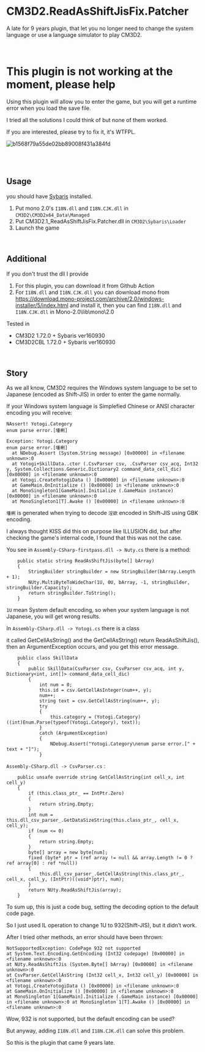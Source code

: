 # CM3D2.ReadAsShiftJisFix.Patcher
A late for 9 years plugin, that let you no longer need to change the system language or use a language simulator to play CM3D2.

<br>

# This plugin is not working at the moment, please help

Using this plugin will allow you to enter the game, but you will get a runtime error when you load the save file.

I tried all the solutions I could think of but none of them worked.

If you are interested, please try to fix it, it's WTFPL.



![b1568f79a55de02bb89008f431a384fd](https://github.com/user-attachments/assets/e6789e21-44ef-4639-96be-ee4e7e1a9dbf)




<br>
<br>



## Usage

you should have [Sybaris](https://seesaawiki.jp/cm3d2-mod/d/%a5%d7%a5%e9%a5%b0%a5%a4%a5%f3/%a4%b7%a4%d0%a4%ea%a4%b9) installed.

1. Put mono 2.0's `I18N.dll` and `I18N.CJK.dll` in `CM3D2\CM3D2x64_Data\Managed` 
2. Put CM3D2.1_ReadAsShiftJisFix.Patcher.dll in `CM3D2\Sybaris\Loader`
3. Launch the game

<br>

## Additional

If you don't trust the dll I provide
1. For this plugin, you can download it from Github Action
2. For `I18N.dll` and `I18N.CJK.dll` you can download mono from https://download.mono-project.com/archive/2.0/windows-installer/5/index.html and install it, then you can find `I18N.dll` and `I18N.CJK.dll` in Mono-2.0\lib\mono\2.0

Tested in 
- CM3D2 1.72.0 + Sybaris ver160930
- CM3D2CBL 1.72.0 + Sybaris ver160930

<br>

## Story

As we all know, CM3D2 requires the Windows system language to be set to Japanese (encoded as Shift-JIS) in order to enter the game normally.

If your Windows system language is Simplefied Chinese or ANSI character encoding you will receive:
```
NAssert! Yotogi.Category
enum parse error.[堹梸]
 
Exception: Yotogi.Category
enum parse error.[堹梸]
  at NDebug.Assert (System.String message) [0x00000] in <filename unknown>:0 
  at Yotogi+SkillData..ctor (.CsvParser csv, .CsvParser csv_acq, Int32 y, System.Collections.Generic.Dictionary2 command_data_cell_dic) [0x00000] in <filename unknown>:0 
  at Yotogi.CreateYotogiData () [0x00000] in <filename unknown>:0 
  at GameMain.OnInitialize () [0x00000] in <filename unknown>:0 
  at MonoSingleton1[GameMain].Initialize (.GameMain instance) [0x00000] in <filename unknown>:0 
  at MonoSingleton1[T].Awake () [0x00000] in <filename unknown>:0 
```

`堹梸` is generated when trying to decode `淫欲` encoded in Shift-JIS using GBK encoding.


I always thought KISS did this on purpose like ILLUSION did, but after checking the game's internal code, I found that this was not the case.

You see in `Assembly-CSharp-firstpass.dll -> Nuty.cs` there is a method:
```
	public static string ReadAsShiftJis(byte[] bArray)
	{
		StringBuilder stringBuilder = new StringBuilder(bArray.Length + 1);
		NUty.MultiByteToWideChar(1U, 0U, bArray, -1, stringBuilder, stringBuilder.Capacity);
		return stringBuilder.ToString();
	}
```
`1U` mean System default encoding, so when your system language is not Japanese, you will get wrong results.


In `Assembly-CSharp.dll -> Yotogi.cs` there is a class

it called GetCellAsString() and the GetCellAsString() return ReadAsShiftJis(), then an ArgumentException occurs, and you get this error message.

```
	public class SkillData
	{
		public SkillData(CsvParser csv, CsvParser csv_acq, int y, Dictionary<int, int[]> command_data_cell_dic)
		{
			int num = 0;
			this.id = csv.GetCellAsInteger(num++, y);
			num++;
			string text = csv.GetCellAsString(num++, y);
			try
			{
				this.category = (Yotogi.Category)((int)Enum.Parse(typeof(Yotogi.Category), text));
			}
			catch (ArgumentException)
			{
				NDebug.Assert("Yotogi.Category\nenum parse error.[" + text + "]");
			}
```
`Assembly-CSharp.dll -> CsvParser.cs` :
```
	public unsafe override string GetCellAsString(int cell_x, int cell_y)
	{
		if (this.class_ptr_ == IntPtr.Zero)
		{
			return string.Empty;
		}
		int num = this.dll_csv_parser_.GetDataSizeString(this.class_ptr_, cell_x, cell_y);
		if (num <= 0)
		{
			return string.Empty;
		}
		byte[] array = new byte[num];
		fixed (byte* ptr = (ref array != null && array.Length != 0 ? ref array[0] : ref *null))
		{
			this.dll_csv_parser_.GetCellAsString(this.class_ptr_, cell_x, cell_y, (IntPtr)((void*)ptr), num);
		}
		return NUty.ReadAsShiftJis(array);
	}
```


To sum up, this is just a code bug, setting the decoding option to the default code page.



So I just used IL operation to change 1U to 932(Shift-JIS), but it didn’t work.

After I tried other methods, an error should have been thrown:
```
NotSupportedException: CodePage 932 not supported
at System.Text.Encoding.GetEncoding (Int32 codepage) [0x00000] in <filename unknown>:0
at NUty.ReadAsShiftJis (System.Byte[] bArray) [0x00000] in <filename unknown>:0
at CsvParser.GetCellAsString (Int32 cell_x, Int32 cell_y) [0x00000] in <filename unknown>:0
at Yotogi.CreateYotogiData () [0x00000] in <filename unknown>:0
at GameMain.OnInitialize () [0x00000] in <filename unknown>:0
at MonoSingleton`1[GameMain].Initialize (.GameMain instance) [0x00000] in <filename unknown>:0 at MonoSingleton`1[T].Awake () [0x00000] in <filename unknown>:0
```

Wow, 932 is not supported, but the default encoding can be used?

But anyway, adding `I18N.dll` and `I18N.CJK.dll` can solve this problem.

So this is the plugin that came 9 years late.





